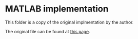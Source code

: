 MATLAB implementation
==============================

This folder is a copy of the original implmentation by the author. 

The original file can be found at [this page](http://math.yorku.ca/~stevenw/SOFTWARE/).
